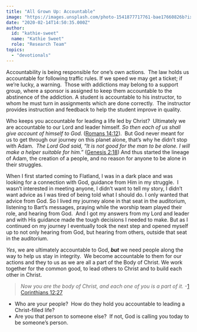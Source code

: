 ```yaml
---
title: "All Grown Up: Accountable"
image: "https://images.unsplash.com/photo-1541877717761-bae17660826b?ixlib=rb-1.2.1&q=85&fm=jpg&crop=entropy&cs=srgb&ixid=eyJhcHBfaWQiOjk2NjF9"
date: "2020-02-14T14:50:35.000Z"
author:
  id: "kathie-sweet"
  name: "Kathie Sweet"
  role: "Research Team"
topics:
  - "devotionals"
---
```

Accountability is being responsible for one’s own actions.  The law holds us accountable for following traffic rules.  If we speed we may get a ticket; if we’re lucky, a warning.  Those with addictions may belong to a support group, where a sponsor is assigned to keep them accountable to the abstinence of the addiction. A student is accountable to his instructor, to whom he must turn in assignments which are done correctly.  The instructor provides instruction and feedback to help the student improve in quality. 

Who keeps you accountable for leading a life led by Christ?  Ultimately we are accountable to our Lord and leader himself. _So then each of us shall give account of himself to God._ ([Romans 14:12][rom14]).  But God never meant for us to get through our journey on this planet alone, that’s why he didn’t stop with Adam.  _The Lord God said, “It is not good for the man to be alone. I will make a helper suitable for him.”_ ([Genesis 2:18][gen2]) And thus started the lineage of Adam, the creation of a people, and no reason for anyone to be alone in their struggles. 

When I first started coming to Flatland, I was in a dark place and was looking for a connection with God, guidance from Him in my struggle.  I wasn’t interested in meeting anyone, I didn’t want to tell my story, I didn’t want advice as I was tired of being told what I should do.  I only wanted that advice from God. So I lived my journey alone in that seat in the auditorium, listening to Bart’s messages, praying while the worship team played their role, and hearing from God.  And I got my answers from my Lord and leader and with His guidance made the tough decisions I needed to make.  But as I continued on my journey I eventually took the next step and opened myself up to not only hearing from God, but hearing from others, outside that seat in the auditorium.  

_Yes_, we are ultimately accountable to God, _**but**_ we need people along the way to help us stay in integrity.  We become accountable to them for our actions and they to us as we are all a part of the Body of Christ. We work together for the common good, to lead others to Christ and to build each other in Christ.

> _Now you are the body of Christ, and each one of you is a part of it._  -[1 Corinthians 12:27][1co12]

* Who are your people?  How do they hold you accountable to leading a Christ-filled life? 
* Are you that person to someone else?  If not, God is calling you today to be someone’s person. 

[rom14]: https://www.bible.com/111/rom.14.12
[gen2]: https://www.bible.com/111/gen.2.18
[1co12]: https://www.bible.com/111/1co.12.27